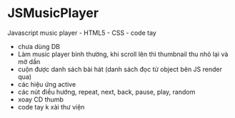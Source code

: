 # JSMusicPlayer
Javascript music player - HTML5 - CSS - code tay 
- chưa dùng DB
- Làm music player bình thường, khi scroll lên thì thumbnail thu nhỏ lại và mờ dần
- cuộn được danh sách bài hát (danh sách đọc từ object bên JS render qua)
- các hiệu ứng active
- các nút điều hướng, repeat, next, back, pause, play, random
- xoay CD thumb
- code tay k xài thư viện
